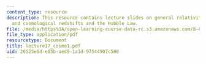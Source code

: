 ```yaml
---
content_type: resource
description: This resource contains lecture slides on general relativity and cosmology,
  and cosmological redshifts and the Hubble Law.
file: /media/https%3A/open-learning-course-data-rc.s3.amazonaws.com/8-033-relativity-fall-2006/26525e6de85baed91a1d97544907c580_lecture17_cosmo1.pdf
file_type: application/pdf
resourcetype: Document
title: lecture17_cosmo1.pdf
uid: 26525e6d-e85b-aed9-1a1d-97544907c580
---
```

